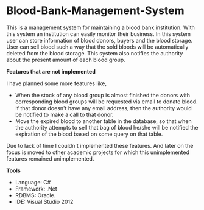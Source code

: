 # Blood-Bank-Management-System

This is a management system for maintaining a blood bank institution. With this system an institution can easily monitor their business. In this system user can store information of blood donors, buyers and the blood storage. User can sell blood such a way that the sold bloods will be automatically deleted from the blood storage. This system also notifies the authority about the present amount of each blood group.

**Features that are not implemented**

I have planned some more features like,
  - When the stock of any blood group is almost finished the donors with corresponding blood groups will be requested via email to donate blood. If that donor doesn't have any email address, then the authority would be notified to make a call to that donor.
  - Move the expired blood to another table in the database, so that when the authority attempts to sell that bag of blood he/she will be notified the expiration of the blood based on some query on that table.
  
Due to lack of time I couldn't implemented these features. And later on the focus is moved to other academic projects for which this unimplemented features remained unimplemented.
  
**Tools**

  - Language: C#
  - Framework: .Net
  - RDBMS: Oracle.
  - IDE: Visual Studio 2012
